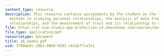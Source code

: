 ```yaml
---
content_type: resource
description: This resource contains assignments by the student on the topics self-report
  methods in studying personal relationships, the analysis of data from two-person
  relationships, and the measurement of trust and its relationship to self-disclosure.
file: https://ol-ocw-studio-app-production.s3.amazonaws.com/courses/mas-965-relational-machines-spring-2005/3780be8c20b380b80583c61abffca7e1_ab_week3.pdf
file_type: application/pdf
resourcetype: Document
title: ab_week3.pdf
uid: 3780be8c-20b3-80b8-0583-c61abffca7e1
---
```

